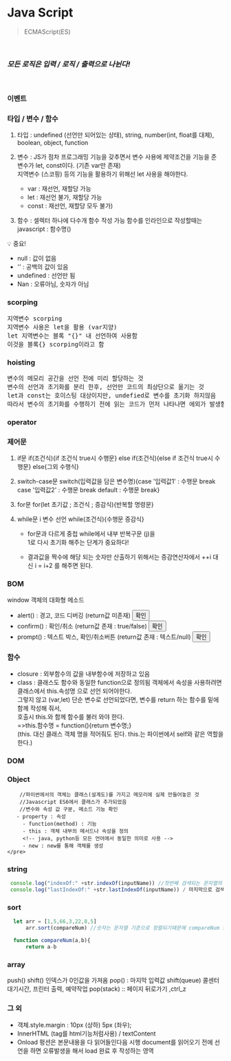 # Java Script
> ECMAScript(ES)

<br>

### *모든 로직은 입력 / 로직 / 출력으로 나뉜다!*

<br>

### 이벤트

### 타입 / 변수 / 함수

1. 타입 : undefined (선언만 되어있는 상태), string, number(int, float를 대체), boolean, object, function <br>
2. 변수 : JS가 점차 프로그래밍 기능을 갖추면서 변수 사용에 제약조건을 기능을 준 변수가 let, const이다. (기존 var만 존재) <br>
지역변수 (스코핑) 등의 기능을 활용하기 위해선 let 사용을 해야한다.
   - var : 재선언, 재할당 가능 
   - let : 재선언 불가, 재할당 가능 
   - const : 재선언, 재할당 모두 불가) <br>
  
3. 함수 : 셀렉터 하나에 다수개 함수 작성 가능
함수를 인라인으로 작성할때는 javascript : 함수명()

:bulb: 중요! <br>
- null : 값이 없음 <br>
- '' : 공백의 값이 있음 <br>
- undefined : 선언만 됨 <br>
- Nan : 오류아님, 숫자가 아님 <br>


### scorping
<pre>지역변수 scorping
지역변수 사용은 let을 활용 (var지양)
let 지역변수는 블록 "{}" 내 선언하여 사용함
이것을 블록{} scorping이라고 함 </pre>


### hoisting
<pre>변수의 메모리 공간을 선언 전에 미리 할당하는 것
변수의 선언과 초기화를 분리 한후, 선언만 코드의 최상단으로 옮기는 것
let과 const는 호이스팅 대상이지만, undefied로 변수를 초기화 하지않음
따라서 변수의 초기화를 수행하기 전에 읽는 코드가 먼저 나타나면 에외가 발생함</pre>



### operator

### 제어문
  1) if문
     if(조건식){if 조건식 true시 수행문} else if(조건식){else if 조건식 true시 수행문}
     else{그외 수행식}

  2) switch-case문
     switch(입력값을 담은 변수명){case '입력값1' : 수행문 break
			     case '입력값2' : 수행문 break
			     default : 수행문 break}

  3) for문
     for(let 초기값 ; 조건식 ; 증감식){반복할 명령문}

  4) while문
     i 변수 선언
     while(조건식){수행문 증감식}
      - for문과 다르게 중첩 while에서 내부 반복구문 (j)을  
        1로 다시 초기화 해주는 단계가 중요하다!

      - 결과값을 짝수에 해당 되는 숫자만 산출하기 위해서는
        증감연산자에서 ++i 대신 i = i+2 를 해주면 된다. 


### BOM
window 객체의 대화형 메소드
  - alert() : 경고, 코드 디버깅 (return값 미존재)
    <button on click ="alertFunc()">확인</button>
  - confirm() : 확인/취소 (return값 존재 : true/false)
    <button on click ="confirmFunc()">확인</button>
  - prompt() : 텍스트 박스, 확인/취소버튼 (return값 존재 : 텍스트/null)
    <button on click ="promptFunc()">확인</button> <br>
    
### 함수
- closure : 외부함수의 값을 내부함수에 저장하고 있음
- class : 클래스도 함수와 동일한 function으로 정의됨
         객체에서 속성을 사용하려면
         클래스에서 this.속성명 으로 선언 되어야한다.<br>
         그렇지 않고 (var,let) 단순 변수로 선언되었다면,
         변수를 return 하는 함수를 밑에 함께 작성해 줘서,<br>
         호출시 this.와 함께 함수를 불러 와야 한다.      
         =>this.함수명 = function(){return 변수명;}<br>
         (this. 대신 클래스 객체 명을 적어줘도 된다.
         this.는 파이썬에서 self와 같은 역할을 한다.)


### DOM

### Object
        //파이썬에서의 객체는 클래스(설계도)를 가지고 메모리에 실제 만들어놓은 것
        //Javascript ES6에서 클래스가 추가되었음
        //변수와 속성 값 구분, 메소드 기능 확인
       - property : 속성
         - function(method) : 기능
         - this : 객체 내부의 메서드나 속성을 정의 
         <!-- java, python등 모든 언어에서 동일한 의미로 사용 -->
         - new : new를 통해 객체를 생성
    </pre>

### string
```javascript
 console.log("indexOf:" +str.indexOf(inputName)) //첫번째 검색되는 문자열의 첫번째 인덱스
 console.log("lastIndexOf:" +str.lastIndexOf(inputName)) / 마지막으로 검색되는 문자열의 첫번째 인덱스
 ```
### sort
```javascript
  let arr = [1,5,66,3,22,8,5]
      arr.sort(compareNum) //숫자는 문자열 기준으로 정렬되기때문에 compareNum 함수 활용

  function compareNum(a,b){
      return a-b
```

### array
push()
shift() 인덱스가 0인값을 가져옴
pop() : 마지막 입력값
shift(queue) 콜센터 대기시간, 프린터 출력, 예약작업
pop(stack) :: 페이지 뒤로가기 ,ctrl_z

### 그 외 
- 객체.style.margin : 10px (상하) 5px (좌우); 
- InnerHTML (tag를 html기능처럼사용) / textContent
- Onload 펑션은  본문내용을 다 읽어들인다음 시행
document를 읽어오기 전에 선언을 하면 오류발생을 해서 load 완료 후 작성하는 영역
